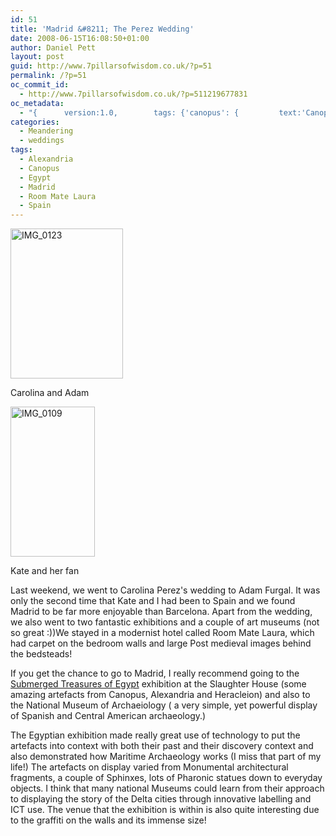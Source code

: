 ```yaml
---
id: 51
title: 'Madrid &#8211; The Perez Wedding'
date: 2008-06-15T16:08:50+01:00
author: Daniel Pett
layout: post
guid: http://www.7pillarsofwisdom.co.uk/?p=51
permalink: /?p=51
oc_commit_id:
  - http://www.7pillarsofwisdom.co.uk/?p=511219677831
oc_metadata:
  - "{		version:1.0,		tags: {'canopus': {			text:'Canopus',			slug:'canopus',			source:{			url:'http://d.opencalais.com/genericHasher-1/e853b761-d5eb-361d-984b-38adf26ae06f',			type:{			url:'http://s.opencalais.com/1/type/em/e/City',			iconURL:'',			name:'City'		},			name:'Canopus',			nInstances:1		},			bucketName:'current'		},'madrid': {			text:'Madrid',			slug:'madrid',			source:{			url:'http://d.opencalais.com/genericHasher-1/64b605ec-8d87-3685-97eb-378eca0c134a',			type:{			url:'http://s.opencalais.com/1/type/em/e/City',			iconURL:'',			name:'City'		},			name:'Madrid',			nInstances:1		},			bucketName:'current'		},'egypt': {			text:'Egypt',			slug:'egypt',			source:{			url:'http://d.opencalais.com/genericHasher-1/dae360d4-25f1-34a7-9c70-d5f7e4cfe175',			type:{			url:'http://s.opencalais.com/1/type/em/e/Country',			iconURL:'',			name:'Country'		},			name:'Egypt',			nInstances:1		},			bucketName:'current'		},'alexandria': {			text:'Alexandria',			slug:'alexandria',			source:{			url:'http://d.opencalais.com/genericHasher-1/8f3c2543-083c-373f-bb9a-559e2f83c9ee',			type:{			url:'http://s.opencalais.com/1/type/em/e/City',			iconURL:'',			name:'City'		},			name:'Alexandria',			nInstances:1		},			bucketName:'current'		},'spain': {			text:'Spain',			slug:'spain',			source:{			url:'http://d.opencalais.com/genericHasher-1/4629bb98-2174-34d0-9db3-27c1522d6426',			type:{			url:'http://s.opencalais.com/1/type/em/e/Country',			iconURL:'',			name:'Country'		},			name:'Spain',			nInstances:1		},			bucketName:'current'		},'room-mate-laura': {			text:'Room Mate Laura',			slug:'room-mate-laura',			source:{			url:'http://d.opencalais.com/genericHasher-1/454e363b-d59f-3314-9c6c-6cbe8fc033f6',			type:{			url:'http://s.opencalais.com/1/type/em/e/Facility',			iconURL:'',			name:'Facility'		},			name:'Room Mate Laura',			nInstances:1		},			bucketName:'current'		}}	}"
categories:
  - Meandering
  - weddings
tags:
  - Alexandria
  - Canopus
  - Egypt
  - Madrid
  - Room Mate Laura
  - Spain
---
```

<div style="width: 190px" class="wp-caption alignleft">
  <a class="flickr-image" title="IMG_0123" href="http://www.flickr.com/photos/38845646@N00/2795943975/" rel="flickr-mgr"><img class="flickr-medium" title="Carolina and Adam" src="http://farm4.static.flickr.com/3098/2795943975_42c30b01cb_m.jpg" alt="IMG_0123" width="180" height="240" longdesc="http://farm4.static.flickr.com/3098/2795943975_12ec69b81d_o.jpg" /></a>
  
  <p class="wp-caption-text">
    Carolina and Adam
  </p>
</div>

<div style="width: 145px" class="wp-caption alignleft">
  <a class="flickr-image" title="IMG_0109" href="http://www.flickr.com/photos/38845646@N00/2795941839/" rel="flickr-mgr"><img class="flickr-medium" title="Kate and her fan" src="http://farm4.static.flickr.com/3205/2795941839_2e14b78b46_m.jpg" alt="IMG_0109" width="135" height="240" longdesc="http://farm4.static.flickr.com/3205/2795941839_acbde98494_o.jpg" /></a>
  
  <p class="wp-caption-text">
    Kate and her fan
  </p>
</div>

Last weekend, we went to Carolina Perez's wedding to Adam Furgal. It was only the second time that Kate and I had been to Spain and we found Madrid to be far more enjoyable than Barcelona. Apart from the wedding, we also went to two fantastic exhibitions and a couple of art museums (not so great :))We stayed in a modernist hotel called Room Mate Laura, which had carpet on the bedroom walls and large Post medieval images behind the bedsteads!

If you get the chance to go to Madrid, I really recommend going to the [Submerged Treasures of Egypt](http://www.tesoros-sumergidos-egipto.es/l/3/Exhibition.aspx) exhibition at the Slaughter House (some amazing artefacts from Canopus, Alexandria and Heracleion) and also to the National Museum of Archaeiology ( a very simple, yet powerful display of Spanish and Central American archaeology.)

The Egyptian exhibition made really great use of technology to put the artefacts into context with both their past and their discovery context and also demonstrated how Maritime Archaeology works (I miss that part of my life!) The artefacts on display varied from Monumental architectural fragments, a couple of Sphinxes, lots of Pharonic statues down to everyday objects. I think that many national Museums could learn from their approach to displaying the story of the Delta cities through innovative labelling and ICT use. The venue that the exhibition is within is also quite interesting due to the graffiti on the walls and its immense size!